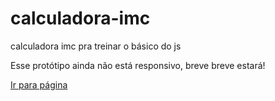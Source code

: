 # calculadora-imc
 calculadora imc pra treinar o básico do js

Esse protótipo ainda não está responsivo, breve breve estará!

<a href="https://felilpz.github.io/calculadora-imc/index.html">Ir para página</a>